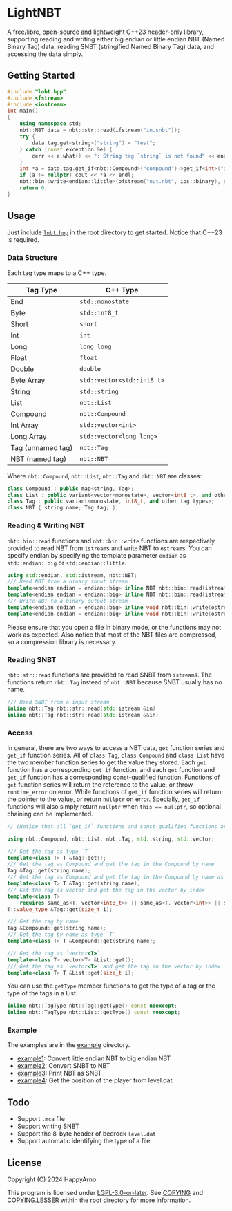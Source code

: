 # LightNBT

A free/libre, open-source and lightweight C++23 header-only library, supporting reading and writing either big endian or little endian NBT (Named Binary Tag) data, reading SNBT (stringified Named Binary Tag) data, and accessing the data simply.

## Getting Started

```cpp
#include "lnbt.hpp"
#include <fstream>
#include <iostream>
int main()
{
    using namespace std;
    nbt::NBT data = nbt::str::read(ifstream("in.snbt"));
    try {
        data.tag.get<string>("string") = "test";
    } catch (const exception &e) {
        cerr << e.what() << ": String tag `string` is not found" << endl;
    }
    int *a = data.tag.get_if<nbt::Compound>("compound")->get_if<int>("a");
    if (a != nullptr) cout << *a << endl;
    nbt::bin::write<endian::little>(ofstream("out.nbt", ios::binary), data);
    return 0;
}
```

## Usage

Just include [`lnbt.hpp`](./lnbt.hpp) in the root directory to get started. Notice that C++23 is required.

### Data Structure

Each tag type maps to a C++ type.

| Tag Type          | C++ Type                   |
| ----------------- | -------------------------- |
| End               | `std::monostate`           |
| Byte              | `std::int8_t`              |
| Short             | `short`                    |
| Int               | `int`                      |
| Long              | `long long`                |
| Float             | `float`                    |
| Double            | `double`                   |
| Byte Array        | `std::vector<std::int8_t>` |
| String            | `std::string`              |
| List              | `nbt::List`                |
| Compound          | `nbt::Compound`            |
| Int Array         | `std::vector<int>`         |
| Long Array        | `std::vector<long long>`   |
| Tag (unnamed tag) | `nbt::Tag`                 |
| NBT (named tag)   | `nbt::NBT`                 |

Where `nbt::Compound`, `nbt::List`, `nbt::Tag` and `nbt::NBT` are classes:

```cpp
class Compound : public map<string, Tag>;
class List : public variant<vector<monostate>, vector<int8_t>, and other vectors>;
class Tag : public variant<monostate, int8_t, and other tag types>;
class NBT { string name; Tag tag; };
```

### Reading & Writing NBT

`nbt::bin::read` functions and `nbt::bin::write` functions are respectively provided to read NBT from `istream`s and write NBT to `ostream`s. You can specify endian by specifying the template parameter `endian` as `std::endian::big` or `std::endian::little`.

```cpp
using std::endian, std::istream, nbt::NBT;
/// Read NBT from a binary input stream
template<endian endian = endian::big> inline NBT nbt::bin::read(istream &in);
template<endian endian = endian::big> inline NBT nbt::bin::read(istream &&in);
/// Write NBT to a binary output stream
template<endian endian = endian::big> inline void nbt::bin::write(ostream &out, const NBT &val);
template<endian endian = endian::big> inline void nbt::bin::write(ostream &&out, const NBT &val);
```

Please ensure that you open a file in binary mode, or the functions may not work as expected. Also notice that most of the NBT files are compressed, so a compression library is necessary.

### Reading SNBT

`nbt::str::read` functions are provided to read SNBT from `istream`s. The functions return `nbt::Tag` instead of `nbt::NBT` because SNBT usually has no name.

```cpp
/// Read SNBT from a input stream
inline nbt::Tag nbt::str::read(std::istream &in)
inline nbt::Tag nbt::str::read(std::istream &&in)
```

### Access

In general, there are two ways to access a NBT data, `get` function series and `get_if` function series. All of `class Tag`, `class Compound` and `class List` have the two member function series to get the value they stored. Each `get` function has a corresponding `get_if` function, and each `get` function and `get_if` function has a corresponding const-qualified function. Functions of `get` function series will return the reference to the value, or throw `runtime_error` on error. While functions of `get_if` function series will return the pointer to the value, or return `nullptr` on error. Specially, `get_if` functions will also simply return `nullptr` when `this == nullptr`, so optional chaining can be implemented.

```cpp
// (Notice that all `get_if` functions and const-qualified functions are ignored because they are very similar to `get` functions)

using nbt::Compound, nbt::List, nbt::Tag, std::string, std::vector;

/// Get the tag as type `T`
template<class T> T &Tag::get();
/// Get the tag as Compound and get the tag in the Compound by name
Tag &Tag::get(string name);
/// Get the tag as Compound and get the tag in the Compound by name as type `T`
template<class T> T &Tag::get(string name);
/// Get the tag as vector and get the tag in the vector by index
template<class T>
    requires same_as<T, vector<int8_t>> || same_as<T, vector<int>> || same_as<T, vector<long long>>
T::value_type &Tag::get(size_t i);

/// Get the tag by name
Tag &Compound::get(string name);
/// Get the tag by name as type `T`
template<class T> T &Compound::get(string name);

/// Get the tag as `vector<T>`
template<class T> vector<T> &List::get();
/// Get the tag as `vector<T>` and get the tag in the vector by index
template<class T> T &List::get(size_t i);
```

You can use the `getType` member functions to get the type of a tag or the type of the tags in a List.

```cpp
inline nbt::TagType nbt::Tag::getType() const noexcept;
inline nbt::TagType nbt::List::getType() const noexcept;
```

### Example

The examples are in the [example](./example) directory.

- [example1](./example/example1.cpp): Convert little endian NBT to big endian NBT
- [example2](./example/example2.cpp): Convert SNBT to NBT
- [example3](./example/example3.cpp): Print NBT as SNBT
- [example4](./example/example4.cpp): Get the position of the player from level.dat

## Todo

- Support `.mca` file
- Support writing SNBT
- Support the 8-byte header of bedrock `level.dat`
- Support automatic identifying the type of a file

## License

Copyright (C) 2024 HappyArno

This program is licensed under [LGPL-3.0-or-later](https://www.gnu.org/licenses/lgpl-3.0.html). See [COPYING](./COPYING) and [COPYING.LESSER](./COPYING.LESSER) within the root directory for more information.